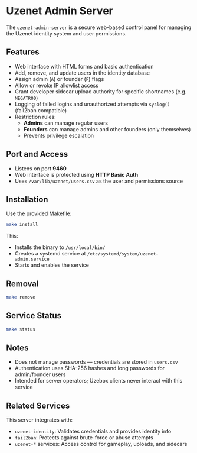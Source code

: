 # Uzenet Admin Server

The `uzenet-admin-server` is a secure web-based control panel for managing the Uzenet identity system and user permissions.

## Features

- Web interface with HTML forms and basic authentication
- Add, remove, and update users in the identity database
- Assign admin (`A`) or founder (`F`) flags
- Allow or revoke IP allowlist access
- Grant developer sidecar upload authority for specific shortnames (e.g. `MEGATR00`)
- Logging of failed logins and unauthorized attempts via `syslog()` (fail2ban compatible)
- Restriction rules:
  - **Admins** can manage regular users
  - **Founders** can manage admins and other founders (only themselves)
  - Prevents privilege escalation

## Port and Access

- Listens on port **9460**
- Web interface is protected using **HTTP Basic Auth**
- Uses `/var/lib/uzenet/users.csv` as the user and permissions source

## Installation

Use the provided Makefile:

```bash
make install
```

This:
- Installs the binary to `/usr/local/bin/`
- Creates a systemd service at `/etc/systemd/system/uzenet-admin.service`
- Starts and enables the service

## Removal

```bash
make remove
```

## Service Status

```bash
make status
```

## Notes

- Does not manage passwords — credentials are stored in `users.csv`
- Authentication uses SHA-256 hashes and long passwords for admin/founder users
- Intended for server operators; Uzebox clients never interact with this service

## Related Services

This server integrates with:

- `uzenet-identity`: Validates credentials and provides identity info
- `fail2ban`: Protects against brute-force or abuse attempts
- `uzenet-*` services: Access control for gameplay, uploads, and sidecars

